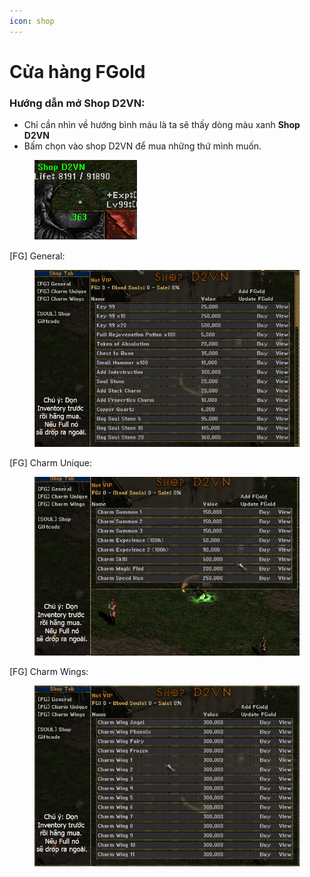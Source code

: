```yaml
---
icon: shop
---
```


# Cửa hàng FGold

### Hướng dẫn mở Shop D2VN:

* Chỉ cần nhìn về hướng bình máu là ta sẽ thấy dòng màu xanh **Shop D2VN**
* Bấm chọn vào shop D2VN để mua những thứ mình muốn.

<figure><img src="../../.gitbook/assets/image (3) (1) (1) (1).png" alt=""><figcaption></figcaption></figure>

\[FG] General:

<figure><img src="../../.gitbook/assets/image (11) (1).png" alt=""><figcaption></figcaption></figure>

\[FG] Charm Unique:

<figure><img src="../../.gitbook/assets/image (1) (1) (1) (1) (1) (1).png" alt=""><figcaption></figcaption></figure>

\[FG] Charm Wings:

<figure><img src="../../.gitbook/assets/image (2) (1) (1) (1).png" alt=""><figcaption></figcaption></figure>
